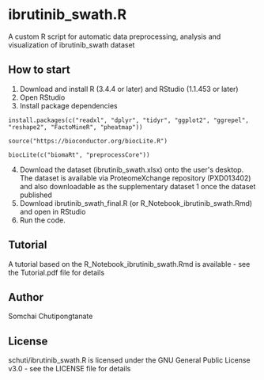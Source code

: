 # ibrutinib_swath.R
A custom R script for automatic data preprocessing, analysis and visualization of ibrutinib_swath dataset

## How to start
1. Download and install R (3.4.4 or later) and RStudio (1.1.453 or later)
2. Open RStudio
3. Install package dependencies 

```
install.packages(c("readxl", "dplyr", "tidyr", "ggplot2", "ggrepel", "reshape2", "FactoMineR", "pheatmap"))

source("https://bioconductor.org/biocLite.R")

biocLite(c("biomaRt", "preprocessCore"))
```

4. Download the dataset (ibrutinib_swath.xlsx) onto the user's desktop. The dataset is available via ProteomeXchange repository (PXD013402) and also downloadable as the supplementary dataset 1 once the dataset published
5. Download ibrutinib_swath_final.R (or R_Notebook_ibrutinib_swath.Rmd) and open in RStudio
6. Run the code.

## Tutorial
A tutorial based on the R_Notebook_ibrutinib_swath.Rmd is available - see the Tutorial.pdf file for details

## Author
Somchai Chutipongtanate

## License
schuti/ibrutinib_swath.R is licensed under the GNU General Public License v3.0 - see the LICENSE file for details







